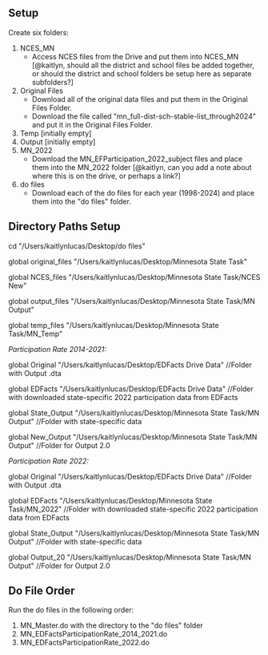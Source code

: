 ## Setup
Create six folders: 
  1. NCES_MN
     - Access NCES files from the Drive and put them into NCES_MN [@kaitlyn, should all the district and school files be added together, or should the district and school folders be setup here as separate subfolders?]
  3. Original Files
     - Download all of the original data files and put them in the Original Files Folder.
     - Download the file called "mn_full-dist-sch-stable-list_through2024" and put it in the Original Files Folder.
  5. Temp [initially empty]
  6. Output [initially empty]
  7. MN_2022
     - Download the MN_EFParticipation_2022_subject files and place them into the MN_2022 folder [@kaitlyn, can you add a note about where this is on the drive, or perhaps a link?]
  9. do files
     - Download each of the do files for each year (1998-2024) and place them into the "do files" folder.

## Directory Paths Setup

cd "/Users/kaitlynlucas/Desktop/do files"

global original_files "/Users/kaitlynlucas/Desktop/Minnesota State Task"

global NCES_files "/Users/kaitlynlucas/Desktop/Minnesota State Task/NCES New"

global output_files "/Users/kaitlynlucas/Desktop/Minnesota State Task/MN Output"

global temp_files "/Users/kaitlynlucas/Desktop/Minnesota State Task/MN_Temp"



*Participation Rate 2014-2021:*

global Original "/Users/kaitlynlucas/Desktop/EDFacts Drive Data" //Folder with Output .dta

global EDFacts "/Users/kaitlynlucas/Desktop/EDFacts Drive Data" //Folder with downloaded state-specific 2022 participation data from EDFacts

global State_Output "/Users/kaitlynlucas/Desktop/Minnesota State Task/MN Output" //Folder with state-specific data

global New_Output "/Users/kaitlynlucas/Desktop/Minnesota State Task/MN Output" //Folder for Output 2.0


*Participation Rate 2022:*


global Original "/Users/kaitlynlucas/Desktop/EDFacts Drive Data" //Folder with Output .dta

global EDFacts "/Users/kaitlynlucas/Desktop/Minnesota State Task/MN_2022" //Folder with downloaded state-specific 2022 participation data from EDFacts

global State_Output "/Users/kaitlynlucas/Desktop/Minnesota State Task/MN Output" //Folder with state-specific data

global Output_20 "/Users/kaitlynlucas/Desktop/Minnesota State Task/MN Output" //Folder for Output 2.0


## Do File Order
Run the do files in the following order:  

1. MN_Master.do with the directory to the "do files" folder
2. MN_EDFactsParticipationRate_2014_2021.do
3. MN_EDFactsParticipationRate_2022.do



